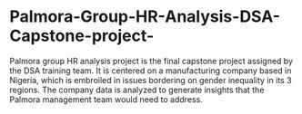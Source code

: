 # Palmora-Group-HR-Analysis-DSA-Capstone-project-
Palmora group HR analysis project is the final capstone project assigned by the DSA training team. It is centered on a manufacturing company based in Nigeria, which is embroiled in issues bordering on gender inequality in its 3 regions. The company data is analyzed to generate insights that the Palmora management team would need to address.

##
